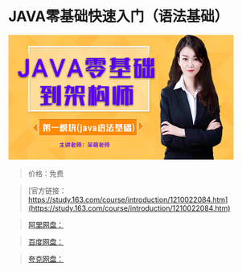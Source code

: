 # JAVA零基础快速入门（语法基础）

![img](../../../assets/study163/free/7a6320948b314518807195d58f4dfbd3.jpg)

> 价格：免费

> [官方链接：https://study.163.com/course/introduction/1210022084.htm](https://study.163.com/course/introduction/1210022084.htm)

> [阿里网盘：]()

> [百度网盘：]()

> [夸克网盘：]()
